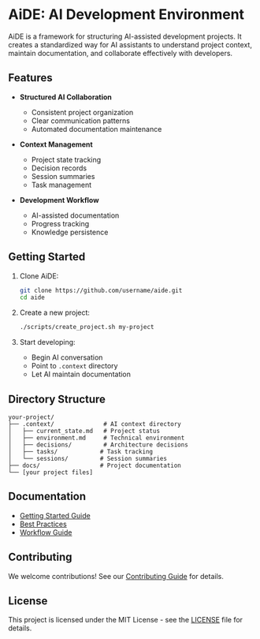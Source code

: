 # AiDE: AI Development Environment

AiDE is a framework for structuring AI-assisted development projects. It creates a standardized way for AI assistants to understand project context, maintain documentation, and collaborate effectively with developers.

## Features

- **Structured AI Collaboration**
  - Consistent project organization
  - Clear communication patterns
  - Automated documentation maintenance

- **Context Management**
  - Project state tracking
  - Decision records
  - Session summaries
  - Task management

- **Development Workflow**
  - AI-assisted documentation
  - Progress tracking
  - Knowledge persistence

## Getting Started

1. Clone AiDE:
   ```bash
   git clone https://github.com/username/aide.git
   cd aide
   ```

2. Create a new project:
   ```bash
   ./scripts/create_project.sh my-project
   ```

3. Start developing:
   - Begin AI conversation
   - Point to `.context` directory
   - Let AI maintain documentation

## Directory Structure

```
your-project/
├── .context/              # AI context directory
│   ├── current_state.md   # Project status
│   ├── environment.md     # Technical environment
│   ├── decisions/         # Architecture decisions
│   ├── tasks/            # Task tracking
│   └── sessions/         # Session summaries
├── docs/                 # Project documentation
└── [your project files]
```

## Documentation

- [Getting Started Guide](docs/getting_started.md)
- [Best Practices](docs/best_practices.md)
- [Workflow Guide](docs/workflow.md)

## Contributing

We welcome contributions! See our [Contributing Guide](CONTRIBUTING.md) for details.

## License

This project is licensed under the MIT License - see the [LICENSE](LICENSE) file for details.
